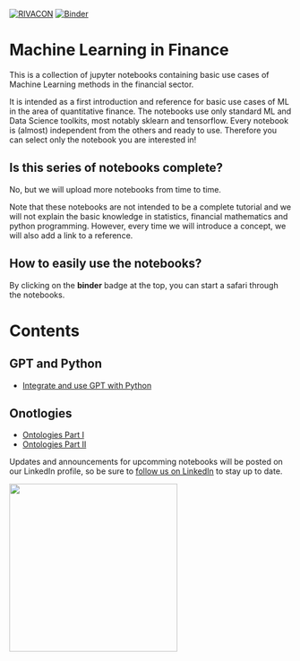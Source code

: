 [![RIVACON](https://img.shields.io/badge/powered%20by-RIVACON-011B40.svg)](https://www.rivacon.com/en/)
[![Binder](https://mybinder.org/badge_logo.svg)](https://mybinder.org/v2/gh/RIVACON/RIVACON-ML/main)

# Machine Learning in Finance

This is a collection of jupyter notebooks containing basic use cases of Machine Learning methods in the financial sector.

It is intended as a first introduction and reference for basic use cases of ML in the area of quantitative finance. The notebooks use only standard ML and Data Science toolkits, most notably sklearn and tensorflow.
Every notebook is (almost) independent from the others and ready to use. Therefore you can select only the notebook you are interested in!

## Is this series of notebooks complete?

No, but we will upload more notebooks from time to time.

Note that these notebooks are not intended to be a complete tutorial and we will not explain the basic knowledge in statistics, financial mathematics and python programming.
However, every time we will introduce a concept, we will also add a link to a reference. 

## How to easily use the notebooks?

By clicking on the **binder** badge at the top, you can start a safari through the notebooks. 

# Contents

## GPT and Python

- [Integrate and use GPT with Python](GPT_and_Python/GPT_and_Python.ipynb)

## Onotlogies
- [Ontologies Part I](Ontologies/Ontologies_Part_I.ipynb)
- [Ontologies Part II](Ontologies/Ontologies_Part_II.ipynb)


Updates and announcements for upcomming notebooks will be posted on our LinkedIn profile, so be sure to [follow us on LinkedIn](https://de.linkedin.com/company/rivacon-gmbh) to stay up to date.

[<img src="images/logo.png" width='300px'>](https://www.rivacon.com/en/)
